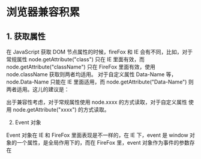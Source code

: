 
# 浏览器兼容积累

## 1. 获取属性
在 JavaScript 获取 DOM 节点属性的时候，fireFox 和 IE 会有不同，比如，对于常规属性 node.getAttribute("class") 只在 IE 里面有效，而 node.getAttribute("className") 只在 FireFox 里面有效，使用 node.className 获取则两者均适用。 对于自定义属性 Data-Name 等，node.Data-Name 只能在 IE 里面适用，而 node.getAttribute("Data-Name") 则两者适用。这儿的建议是：

出于兼容性考虑，对于常规属性使用 node.xxxx 的方式读取，对于自定义属性 使用 node.getAttribute("xxxx") 的方式读取。

2. Event 对象

Event 对象在 IE 和 FireFox 里面表现是不一样的，在 IE 下，event 是 window 对象的一个属性，是全局作用下的，而在 FireFox 里，event 对象作为事件的参数存在
